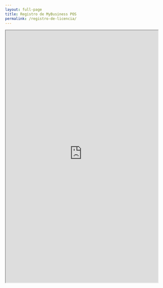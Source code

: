 ```yaml
---
layout: full-page
title: Registro de MyBusiness POS
permalink: /registro-de-licencia/
---
```


<iframe src="https://activaserie.mybusinesspos.net?wmode=transparent" width="100%" height="830px"></iframe>
